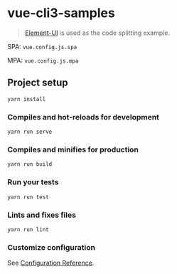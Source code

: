 # vue-cli3-samples

> [Element-UI](https://github.com/ElemeFE/element) is used as the code splitting example.

SPA: `vue.config.js.spa`

MPA: `vue.config.js.mpa`

## Project setup
```
yarn install
```

### Compiles and hot-reloads for development
```
yarn run serve
```

### Compiles and minifies for production
```
yarn run build
```

### Run your tests
```
yarn run test
```

### Lints and fixes files
```
yarn run lint
```

### Customize configuration
See [Configuration Reference](https://cli.vuejs.org/config/).
